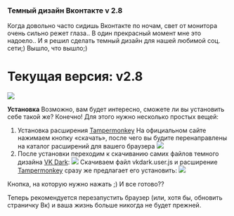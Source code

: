 ### Темный дизайн Вконтакте v 2.8
Когда довольно часто сидишь Вконтакте по ночам, свет от монитора очень сильно режет глаза.. В один прекрасный момент мне это надоело.. И я решил сделать темный дизайн для нашей любимой соц. сети;) Вышло, что вышло;)


# Текущая версия: v2.8
![](https://pp.userapi.com/c830509/v830509441/1c338e/3s8omeFa2fk.jpg)




**Установка**
Возможно, вам будет интересно, сможете ли вы установить себе такой же? Конечно! Для этого нужно несколько простых вещей:

1.	Установка расширения [Tampermonkey][https://chrome.google.com/webstore/detail/tampermonkey/dhdgffkkebhmkfjojejmpbldmpobfkfo?hl=ru]
На официальном сайте нажимаем кнопку «скачать», после чего вы будите перенаправлены на каталог расширений для вашего браузера
![](https://pp.userapi.com/c840331/v840331406/88af7/u8G9_CHTVL4.jpg)
2. После установки переходим к скачиванию самих файлов темного дизайна [VK Dark][https://github.com/Dmitiry1921/VK-Dark/releases]:
![](https://pp.userapi.com/c849132/v849132908/1da862/g1AvIEaH0r0.jpg)
Скачиваем файл vkdark.user.js и расширение [Tampermonkey][https://chrome.google.com/webstore/detail/tampermonkey/dhdgffkkebhmkfjojejmpbldmpobfkfo?hl=ru] сразу же предлагает его установить:
![](https://pp.userapi.com/c849132/v849132908/1da88e/Qn8psWiYPtc.jpg)

 Кнопка, на которую нужно нажать ;)
И все готово??

Теперь рекомендуется перезапустить браузер (или, хотя бы, обновить страничку Вк) и ваша жизнь больше никогда не будет прежней.

[https://chrome.google.com/webstore/detail/tampermonkey/dhdgffkkebhmkfjojejmpbldmpobfkfo?hl=ru]: Tampermonkey
[https://github.com/Dmitiry1921/VK-Dark/releases]: https://github.com/Dmitiry1921/VK-Dark/releases

